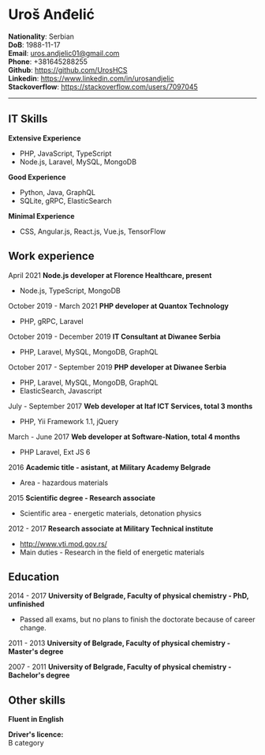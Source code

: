 Uroš Anđelić
=====================
**Nationality**: Serbian  
**DoB**: 1988-11-17  
**Email**: uros.andjelic01@gmail.com  
**Phone**: +381645288255  
**Github**: https://github.com/UrosHCS  
**Linkedin**: https://www.linkedin.com/in/urosandjelic  
**Stackoverflow**: https://stackoverflow.com/users/7097045  
***
IT Skills
-----
**Extensive Experience**   
- PHP, JavaScript, TypeScript  
- Node.js, Laravel, MySQL, MongoDB  

**Good Experience**
- Python, Java, GraphQL  
- SQLite, gRPC, ElasticSearch  

**Minimal Experience**
- CSS, Angular.js, React.js, Vue.js, TensorFlow  

Work experience
-----
April 2021 **Node.js developer at Florence Healthcare, present**  
- Node.js, TypeScript, MongoDB  

October 2019 - March 2021 **PHP developer at Quantox Technology**  
- PHP, gRPC, Laravel  

October 2019 - December 2019 **IT Consultant at Diwanee Serbia**  
- PHP, Laravel, MySQL, MongoDB, GraphQL  

October 2017 - September 2019 **PHP developer at Diwanee Serbia**  
- PHP, Laravel, MySQL, MongoDB, GraphQL  
- ElasticSearch, Javascript  

July - September 2017 **Web developer at Itaf ICT Services, total 3 months**  
-	PHP, Yii Framework 1.1, jQuery

March - June 2017 **Web developer at Software-Nation, total 4 months**  
-	PHP Laravel, Ext JS 6

2016 **Academic title - asistant, at Military Academy Belgrade**  
- Area - hazardous materials  

2015 **Scientific degree - Research associate**  
- Scientific area - energetic materials, detonation physics

2012 - 2017 **Research associate at Military Technical institute**  
- http://www.vti.mod.gov.rs/  
- Main duties - Research in the field of energetic materials  

Education
-----
2014 - 2017 **University of Belgrade, Faculty of physical chemistry - PhD, unfinished**  
- Passed all exams, but no plans to finish the doctorate because of career change.

2011 - 2013 **University of Belgrade, Faculty of physical chemistry - Master's degree**

2007 - 2011 **University of Belgrade, Faculty of physical chemistry - Bachelor's degree**

Other skills
-----

**Fluent in English**  

**Driver's licence:**  
B category  
